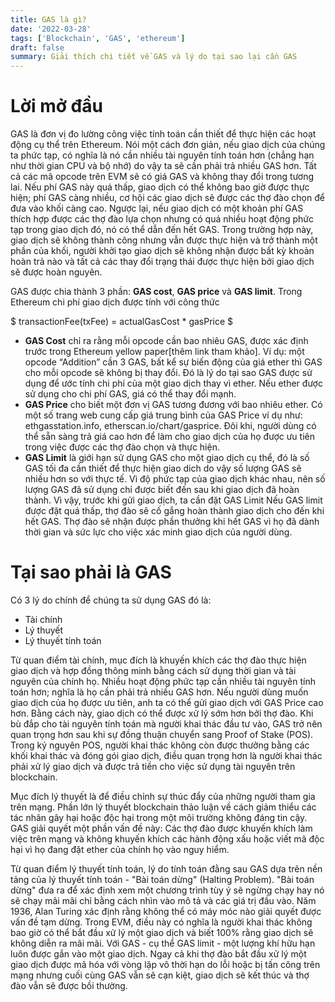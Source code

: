 ```yaml
---
title: GAS là gì?
date: '2022-03-28'
tags: ['Blockchain', 'GAS', 'ethereum']
draft: false
summary: Giải thích chi tiết về GAS và lý do tại sao lại cần GAS
---
```


# Lời mở đầu

GAS là đơn vị đo lường công việc tính toán cần thiết để thực hiện các hoạt động cụ thể trên Ethereum. Nói một cách đơn giản, nếu giao dịch của chúng ta phức tạp, có nghĩa là nó cần nhiều tài nguyên tính toán hơn (chẳng hạn như thời gian CPU và bộ nhớ) do vậy ta sẽ cần phải trả nhiều GAS hơn. Tất cả các mã opcode trên EVM sẽ có giá GAS và không thay đổi trong tương lai. Nếu phí GAS này quá thấp, giao dịch có thể không bao giờ được thực hiện; phí GAS càng nhiều, cơ hội các giao dịch sẽ được các thợ đào chọn để đưa vào khối càng cao. Ngược lại, nếu giao dịch có một khoản phí GAS thích hợp được các thợ đào lựa chọn nhưng có quá nhiều hoạt động phức tạp trong giao dịch đó, nó có thể dẫn đến hết GAS. Trong trường hợp này, giao dịch sẽ không thành công nhưng vẫn được thực hiện và trở thành một phần của khối, người khởi tạo giao dịch sẽ không nhận được bất kỳ khoản hoàn trả nào và tất cả các thay đổi trạng thái được thực hiện bởi giao dịch sẽ được hoàn nguyên.

GAS được chia thành 3 phần: **GAS cost**, **GAS price** và **GAS limit**. Trong Ethereum chi phí giao dịch được tính với công thức

$ transactionFee(txFee) = actualGasCost \* gasPrice $

- **GAS Cost** chỉ ra rằng mỗi opcode cần bao nhiêu GAS, được xác định trước trong Ethereum yellow paper[thêm link tham khảo]. Ví dụ: một opcode “Addition” cần 3 GAS, bất kể sự biến động của giá ether thì GAS cho mỗi opcode sẽ không bị thay đổi. Đó là lý do tại sao GAS được sử dụng để ước tính chi phí của một giao dịch thay vì ether. Nếu ether được sử dụng cho chi phí GAS, giá có thể thay đổi mạnh.
- **GAS Price** cho biết một đơn vị GAS tương đương với bao nhiêu ether. Có một số trang web cung cấp giá trung bình của GAS Price ví dụ như: ethgasstation.info, etherscan.io/chart/gasprice. Đôi khi, người dùng có thể sẵn sàng trả giá cao hơn để làm cho giao dịch của họ được ưu tiên trong việc được các thợ đào chọn và thực hiện.
- **GAS Limit** là giới hạn sử dụng GAS cho một giao dịch cụ thể, đó là số GAS tối đa cần thiết để thực hiện giao dich do vậy số lượng GAS sẽ nhiều hơn so với thực tế. Vì độ phức tạp của giao dịch khác nhau, nên số lượng GAS đã sử dụng chỉ được biết đến sau khi giao dịch đã hoàn thành. Vì vậy, trước khi gửi giao dịch, ta cần đặt GAS Limit Nếu GAS limit được đặt quá thấp, thợ đào sẽ cố gắng hoàn thành giao dịch cho đến khi hết GAS. Thợ đào sẽ nhận được phần thưởng khi hết GAS vì họ đã dành thời gian và sức lực cho việc xác minh giao dịch của người dùng.

# Tại sao phải là GAS

Có 3 lý do chính để chúng ta sử dụng GAS đó là:

- Tài chính
- Lý thuyết
- Lý thuyết tính toán

Từ quan điểm tài chính, mục đích là khuyến khích các thợ đào thực hiện giao dịch và hợp đồng thông minh bằng cách sử dụng thời gian và tài nguyên của chính họ. Nhiều hoạt động phức tạp cần nhiều tài nguyên tính toán hơn; nghĩa là họ cần phải trả nhiều GAS hơn. Nếu người dùng muốn giao dịch của họ được ưu tiên, anh ta có thể gửi giao dịch với GAS Price cao hơn. Bằng cách này, giao dịch có thể được xử lý sớm hơn bởi thợ đào. Khi bù đắp cho tài nguyên tính toán mà người khai thác đầu tư vào, GAS trở nên quan trọng hơn sau khi sự đồng thuận chuyển sang Proof of Stake (POS). Trong kỷ nguyên POS, người khai thác không còn được thưởng bằng các khối khai thác và đóng gói giao dịch, điều quan trọng hơn là người khai thác phải xử lý giao dịch và được trả tiền cho việc sử dụng tài nguyên trên blockchain.

Mục đích lý thuyết là để điều chỉnh sự thúc đẩy của những người tham gia trên mạng. Phần lớn lý thuyết blockchain thảo luận về cách giảm thiểu các tác nhân gây hại hoặc độc hại trong một môi trường không đáng tin cậy. GAS giải quyết một phần vấn đề này: Các thợ đào được khuyến khích làm việc trên mạng và không khuyến khích các hành động xấu hoặc viết mã độc hại vì họ đang đặt ether của chính họ vào nguy hiểm.

Từ quan điểm lý thuyết tính toán, lý do tính toán đằng sau GAS dựa trên nền tảng của lý thuyết tính toán - "Bài toán dừng" (Halting Problem). "Bài toán dừng" đưa ra để xác định xem một chương trình tùy ý sẽ ngừng chạy hay nó sẽ chạy mãi mãi chỉ bằng cách nhìn vào mô tả và các giá trị đầu vào. Năm 1936, Alan Turing xác định rằng không thể có máy móc nào giải quyết được vấn đề tạm dừng. Trong EVM, điều này có nghĩa là người khai thác không bao giờ có thể bắt đầu xử lý một giao dịch và biết 100% rằng giao dịch sẽ không diễn ra mãi mãi. Với GAS - cụ thể GAS limit - một lượng khí hữu hạn luôn được gắn vào một giao dịch. Ngay cả khi thợ đào bắt đầu xử lý một giao dịch được mã hóa với vòng lặp vô thời hạn do lỗi hoặc bị tấn công trên mạng nhưng cuối cùng GAS vẫn sẽ cạn kiệt, giao dịch sẽ kết thúc và thợ đào vẫn sẽ được bồi thường.
